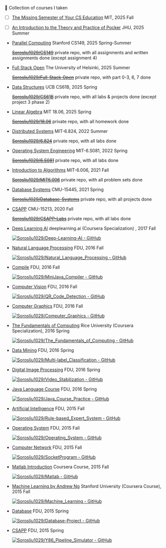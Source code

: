 🐳 Collection of courses I taken

- [ ] [The Missing Semester of Your CS Education](https://missing.csail.mit.edu/) MIT, 2025 Fall

- [ ] [An Introduction to the Theory and Practice of Pocker](https://hopkinspokercourse.com/) JHU, 2025 Summer

- [Parallel Computing](https://gfxcourses.stanford.edu/cs149/fall24/) Stanford CS149, 2025 Spring-Summer

  ~~[Sorosliu1029/CS149](https://github.com/Sorosliu1029/CS149)~~ private repo, with all assignments and written assignments done (except assignment 4)


- [Full Stack Open](https://fullstackopen.com/en/) The University of Helsinki, 2025 Summer

  ~~[Sorosliu1029/Full-Stack-Open](https://github.com/Sorosliu1029/Full-Stack-Open)~~ private repo, with part 0-3, 6, 7 done

- [Data Structures](https://sp21.datastructur.es/index.html) UCB CS61B, 2025 Spring

  ~~[Sorosliu1029/CS61B](https://github.com/Sorosliu1029/CS61B)~~ private repo, with all labs & projects done (except project 3 phase 2)

- [Linear Algebra](https://web.mit.edu/18.06/www/) MIT 18.06, 2025 Spring

  ~~[Sorosliu1029/18.06](https://github.com/Sorosliu1029/18.06)~~ private repo, with all homework done

- [Distributed Systems](https://pdos.csail.mit.edu/6.824/) MIT-6.824, 2022 Summer

  ~~[Sorosliu1029/6.824](https://github.com/Sorosliu1029/6.824)~~ private repo, with all labs done

- [Operating System Engineering](https://pdos.csail.mit.edu/6.S081/2021/) MIT-6.S081, 2022 Spring

  ~~[Sorosliu1029/6.S081](https://github.com/Sorosliu1029/6.S081)~~ private repo, with all labs done

- [Introduction to Algorithms](https://ocw.mit.edu/courses/electrical-engineering-and-computer-science/6-006-introduction-to-algorithms-fall-2011/index.htm) MIT-6.006, 2021 Fall

  ~~[Sorosliu1029/MIT6.006](https://github.com/Sorosliu1029/MIT6.006)~~ private repo, with all problem sets done

- [Database Systems](https://15445.courses.cs.cmu.edu/fall2020/) CMU-15445, 2021 Spring

  ~~[Sorosliu1029/Database-Systems](https://github.com/Sorosliu1029/Database-Systems)~~ private repo, with all projects done

- [CSAPP](http://csapp.cs.cmu.edu/3e/labs.html) CMU-15213, 2020 Fall

  ~~[Sorosliu1029/CSAPP-Labs](https://github.com/Sorosliu1029/CSAPP-Labs)~~ private repo, with all labs done

- [Deep Learning AI](https://www.deeplearning.ai/) deeplearning.ai (Coursera Specialization) , 2017 Fall

  [![Sorosliu1029/Deep-Learning-AI - GitHub](https://gh-card.dev/repos/Sorosliu1029/Deep-Learning-AI.svg)](https://github.com/Sorosliu1029/Deep-Learning-AI)

- [Natural Language Processing](https://nlp.fudan.edu.cn/nlpen/main.htm) FDU, 2016 Fall

  [![Sorosliu1029/Natural_Language_Processing - GitHub](https://gh-card.dev/repos/Sorosliu1029/Natural_Language_Processing.svg)](https://github.com/Sorosliu1029/Natural_Language_Processing)

- [Compile](https://github.com/Sorosliu1029/MiniJava_Compiler) FDU, 2016 Fall

  [![Sorosliu1029/MiniJava_Compiler - GitHub](https://gh-card.dev/repos/Sorosliu1029/MiniJava_Compiler.svg)](https://github.com/Sorosliu1029/MiniJava_Compiler)

- [Computer Vision](https://github.com/Sorosliu1029/QR_Code_Detection) FDU, 2016 Fall

  [![Sorosliu1029/QR_Code_Detection - GitHub](https://gh-card.dev/repos/Sorosliu1029/QR_Code_Detection.svg)](https://github.com/Sorosliu1029/QR_Code_Detection)

- [Computer Graphics](https://github.com/Sorosliu1029/Computer_Graphics) FDU, 2016 Fall

  [![Sorosliu1029/Computer_Graphics - GitHub](https://gh-card.dev/repos/Sorosliu1029/Computer_Graphics.svg)](https://github.com/Sorosliu1029/Computer_Graphics)

- [The Fundamentals of Computing](https://www.coursera.org/specializations/computer-fundamentals) Rice University (Coursera Specialization), 2016 Spring

  [![Sorosliu1029/The_Fundamentals_of_Computing - GitHub](https://gh-card.dev/repos/Sorosliu1029/The_Fundamentals_of_Computing.svg)](https://github.com/Sorosliu1029/The_Fundamentals_of_Computing)

- [Data Mining](https://github.com/Sorosliu1029/Multi-label_Classification) FDU, 2016 Spring

  [![Sorosliu1029/Multi-label_Classification - GitHub](https://gh-card.dev/repos/Sorosliu1029/Multi-label_Classification.svg)](https://github.com/Sorosliu1029/Multi-label_Classification)

- [Digital Image Processing](https://github.com/Sorosliu1029/Video_Stabilization) FDU, 2016 Spring

  [![Sorosliu1029/Video_Stabilization - GitHub](https://gh-card.dev/repos/Sorosliu1029/Video_Stabilization.svg)](https://github.com/Sorosliu1029/Video_Stabilization)

- [Java Language Course](https://github.com/Sorosliu1029/Java_Course_Practice) FDU, 2016 Spring

  [![Sorosliu1029/Java_Course_Practice - GitHub](https://gh-card.dev/repos/Sorosliu1029/Java_Course_Practice.svg)](https://github.com/Sorosliu1029/Java_Course_Practice)

- [Artificial Intelligence](https://github.com/Sorosliu1029/Rule-based_Expert_System) FDU, 2015 Fall

  [![Sorosliu1029/Rule-based_Expert_System - GitHub](https://gh-card.dev/repos/Sorosliu1029/Rule-based_Expert_System.svg)](https://github.com/Sorosliu1029/Rule-based_Expert_System)

- [Operating System](https://github.com/Sorosliu1029/Operating_System) FDU, 2015 Fall

  [![Sorosliu1029/Operating_System - GitHub](https://gh-card.dev/repos/Sorosliu1029/Operating_System.svg)](https://github.com/Sorosliu1029/Operating_System)

- [Computer Network](https://github.com/Sorosliu1029/SocketProgram) FDU, 2015 Fall

  [![Sorosliu1029/SocketProgram - GitHub](https://gh-card.dev/repos/Sorosliu1029/SocketProgram.svg)](https://github.com/Sorosliu1029/SocketProgram)

- [Matlab Introduction](https://github.com/Sorosliu1029/Matlab) Coursera Course, 2015 Fall

  [![Sorosliu1029/Matlab - GitHub](https://gh-card.dev/repos/Sorosliu1029/Matlab.svg)](https://github.com/Sorosliu1029/Matlab)

- [Machine Learning by Andrew Ng](https://www.coursera.org/specializations/machine-learning-introduction) Stanford University (Coursera Course), 2015 Fall

  [![Sorosliu1029/Machine_Learning - GitHub](https://gh-card.dev/repos/Sorosliu1029/Machine_Learning.svg)](https://github.com/Sorosliu1029/Machine_Learning)

- [Database](https://github.com/Sorosliu1029/Database-Project) FDU, 2015 Spring

  [![Sorosliu1029/Database-Project - GitHub](https://gh-card.dev/repos/Sorosliu1029/Database-Project.svg)](https://github.com/Sorosliu1029/Database-Project)

- [CSAPP](https://github.com/Sorosliu1029/Y86_Pipeline_Simulator) FDU, 2015 Spring

  [![Sorosliu1029/Y86_Pipeline_Simulator - GitHub](https://gh-card.dev/repos/Sorosliu1029/Y86_Pipeline_Simulator.svg)](https://github.com/Sorosliu1029/Y86_Pipeline_Simulator)
